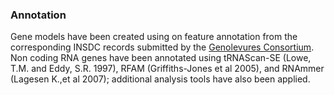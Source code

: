 ### Annotation

Gene models have been created using on feature annotation from the
corresponding INSDC records submitted by the [Genolevures
Consortium](http://genolevures.org/yali.html). Non coding RNA genes have
been annotated using tRNAScan-SE (Lowe, T.M. and Eddy, S.R. 1997), RFAM
(Griffiths-Jones et al 2005), and RNAmmer (Lagesen K.,et al 2007);
additional analysis tools have also been applied.
